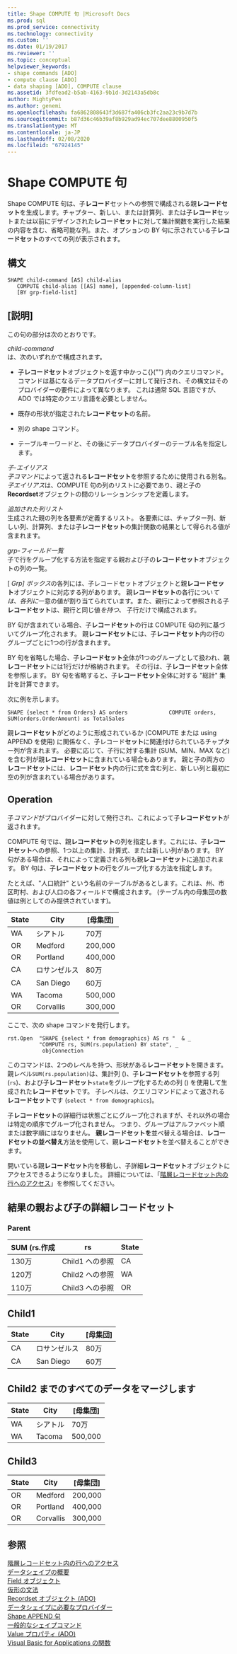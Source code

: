 ```yaml
---
title: Shape COMPUTE 句 |Microsoft Docs
ms.prod: sql
ms.prod_service: connectivity
ms.technology: connectivity
ms.custom: ''
ms.date: 01/19/2017
ms.reviewer: ''
ms.topic: conceptual
helpviewer_keywords:
- shape commands [ADO]
- compute clause [ADO]
- data shaping [ADO], COMPUTE clause
ms.assetid: 3fdfead2-b5ab-4163-9b1d-3d2143a5db8c
author: MightyPen
ms.author: genemi
ms.openlocfilehash: fa6862808643f3d687fa406cb3fc2aa23c9b7d7b
ms.sourcegitcommit: b87d36c46b39af8b929ad94ec707dee8800950f5
ms.translationtype: MT
ms.contentlocale: ja-JP
ms.lasthandoff: 02/08/2020
ms.locfileid: "67924145"
---
```

# <a name="shape-compute-clause"></a>Shape COMPUTE 句
Shape COMPUTE 句は、子**レコード**セットへの参照で構成される親**レコードセット**を生成します。チャプター、新しい、または計算列、または子**レコード**セットまたは以前にデザインされた**レコードセット**に対して集計関数を実行した結果の内容を含む、省略可能な列。また、オプションの BY 句に示されている子**レコードセット**のすべての列が表示されます。  
  
## <a name="syntax"></a>構文  
  
```  
SHAPE child-command [AS] child-alias  
   COMPUTE child-alias [[AS] name], [appended-column-list]  
   [BY grp-field-list]  
```  
  
## <a name="description"></a>[説明]  
 この句の部分は次のとおりです。  
  
 *child-command*  
 は、次のいずれかで構成されます。  
  
-   子**レコードセット**オブジェクトを返す中かっこ{}("") 内のクエリコマンド。 コマンドは基になるデータプロバイダーに対して発行され、その構文はそのプロバイダーの要件によって異なります。 これは通常 SQL 言語ですが、ADO では特定のクエリ言語を必要としません。  
  
-   既存の形状が指定された**レコードセット**の名前。  
  
-   別の shape コマンド。  
  
-   テーブルキーワードと、その後にデータプロバイダーのテーブル名を指定します。  
  
 *子-エイリアス*  
 *子コマンド*によって返される**レコードセット**を参照するために使用される別名。 *子エイリアス*は、COMPUTE 句の列のリストに必要であり、親と子の**Recordset**オブジェクトの間のリレーションシップを定義します。  
  
 *追加された列リスト*  
 生成された親の列を各要素が定義するリスト。 各要素には、チャプター列、新しい列、計算列、または子**レコードセット**の集計関数の結果として得られる値が含まれます。  
  
 *grp-フィールド一覧*  
 子で行をグループ化する方法を指定する親および子の**レコードセット**オブジェクトの列の一覧。  
  
 [ *Grp] ボックス*の各列には、子レコードセットオブジェクトと親**レコードセット**オブジェクトに対応する列があります。 親**レコードセット**の各行につい*ては、各列に*一意の値が割り当てられています。また、親行によって参照される子**レコードセット**は、親行と同じ値*を持つ、* 子行だけで構成されます。  
  
 BY 句が含まれている場合、子**レコードセット**の行は COMPUTE 句の列に基づいてグループ化されます。 親**レコードセット**には、子**レコードセット**内の行のグループごとに1つの行が含まれます。  
  
 BY 句を省略した場合、子**レコードセット**全体が1つのグループとして扱われ、親**レコードセット**には1行だけが格納されます。 その行は、子**レコードセット**全体を参照します。 BY 句を省略すると、子**レコードセット**全体に対する "総計" 集計を計算できます。  
  
 次に例を示します。  
  
```  
SHAPE {select * from Orders} AS orders             COMPUTE orders, SUM(orders.OrderAmount) as TotalSales         
```  
  
 親**レコードセット**がどのように形成されているか (COMPUTE または using APPEND を使用) に関係なく、子レコード**セット**に関連付けられているチャプター列が含まれます。 必要に応じて、子行に対する集計 (SUM、MIN、MAX など) を含む列が親**レコードセット**に含まれている場合もあります。 親と子の両方の**レコードセット**には、**レコードセット**内の行に式を含む列と、新しい列と最初に空の列が含まれている場合があります。  
  
## <a name="operation"></a>Operation  
 子*コマンド*がプロバイダーに対して発行され、これによって子**レコードセット**が返されます。  
  
 COMPUTE 句では、親**レコードセット**の列を指定します。これには、子**レコードセット**への参照、1つ以上の集計、計算式、または新しい列があります。 BY 句がある場合は、それによって定義される列も親**レコードセット**に追加されます。 BY 句は、子**レコードセット**の行をグループ化する方法を指定します。  
  
 たとえば、"人口統計" という名前のテーブルがあるとします。これは、州、市区町村、および人口の各フィールドで構成されます。 (テーブル内の母集団の数値は例としてのみ提供されています)。  
  
|State|City|[母集団]|  
|-----------|----------|----------------|  
|WA|シアトル|70万|  
|OR|Medford|200,000|  
|OR|Portland|400,000|  
|CA|ロサンゼルス|80万|  
|CA|San Diego|60万|  
|WA|Tacoma|500,000|  
|OR|Corvallis|300,000|  
  
 ここで、次の shape コマンドを発行します。  
  
```  
rst.Open  "SHAPE {select * from demographics} AS rs "  & _  
          "COMPUTE rs, SUM(rs.population) BY state", _  
           objConnection  
```  
  
 このコマンドは、2つのレベルを持つ、形状がある**レコードセット**を開きます。 親レベル`SUM(rs.population)`は、集計列 ()、子**レコードセット**を参照する列 (`rs`)、および子**レコードセット**`state`をグループ化するための列 () を使用して生成された**レコードセット**です。 子レベルは、クエリコマンドによって返される**レコードセット**です (`select * from demographics`)。  
  
 子**レコードセット**の詳細行は状態ごとにグループ化されますが、それ以外の場合は特定の順序でグループ化されません。 つまり、グループはアルファベット順または数字順にはなりません。 **親レコードセットを**並べ替える場合は、**レコードセットの並べ替え**方法を使用して、親**レコードセット**を並べ替えることができます。  
  
 開いている親**レコードセット**内を移動し、子詳細**レコードセット**オブジェクトにアクセスできるようになりました。 詳細については、「[階層レコードセット内の行へのアクセス](../../../ado/guide/data/accessing-rows-in-a-hierarchical-recordset.md)」を参照してください。  
  
## <a name="resultant-parent-and-child-detail-recordsets"></a>結果の親および子の詳細レコードセット  
  
### <a name="parent"></a>Parent  
  
|SUM (rs.作成|rs|State|  
|---------------------------|--------|-----------|  
|130万|Child1 への参照|CA|  
|120万|Child2 への参照|WA|  
|110万|Child3 への参照|OR|  
  
## <a name="child1"></a>Child1  
  
|State|City|[母集団]|  
|-----------|----------|----------------|  
|CA|ロサンゼルス|80万|  
|CA|San Diego|60万|  
  
## <a name="child2"></a>Child2 までのすべてのデータをマージします  
  
|State|City|[母集団]|  
|-----------|----------|----------------|  
|WA|シアトル|70万|  
|WA|Tacoma|500,000|  
  
## <a name="child3"></a>Child3  
  
|State|City|[母集団]|  
|-----------|----------|----------------|  
|OR|Medford|200,000|  
|OR|Portland|400,000|  
|OR|Corvallis|300,000|  
  
## <a name="see-also"></a>参照  
 [階層レコードセット内の行へのアクセス](../../../ado/guide/data/accessing-rows-in-a-hierarchical-recordset.md)   
 [データシェイプの概要](../../../ado/guide/data/data-shaping-overview.md)   
 [Field オブジェクト](../../../ado/reference/ado-api/field-object.md)   
 [仮形の文法](../../../ado/guide/data/formal-shape-grammar.md)   
 [Recordset オブジェクト (ADO)](../../../ado/reference/ado-api/recordset-object-ado.md)   
 [データシェイプに必要なプロバイダー](../../../ado/guide/data/required-providers-for-data-shaping.md)   
 [Shape APPEND 句](../../../ado/guide/data/shape-append-clause.md)   
 [一般的なシェイプコマンド](../../../ado/guide/data/shape-commands-in-general.md)   
 [Value プロパティ (ADO)](../../../ado/reference/ado-api/value-property-ado.md)   
 [Visual Basic for Applications の関数](../../../ado/guide/data/visual-basic-for-applications-functions.md)
